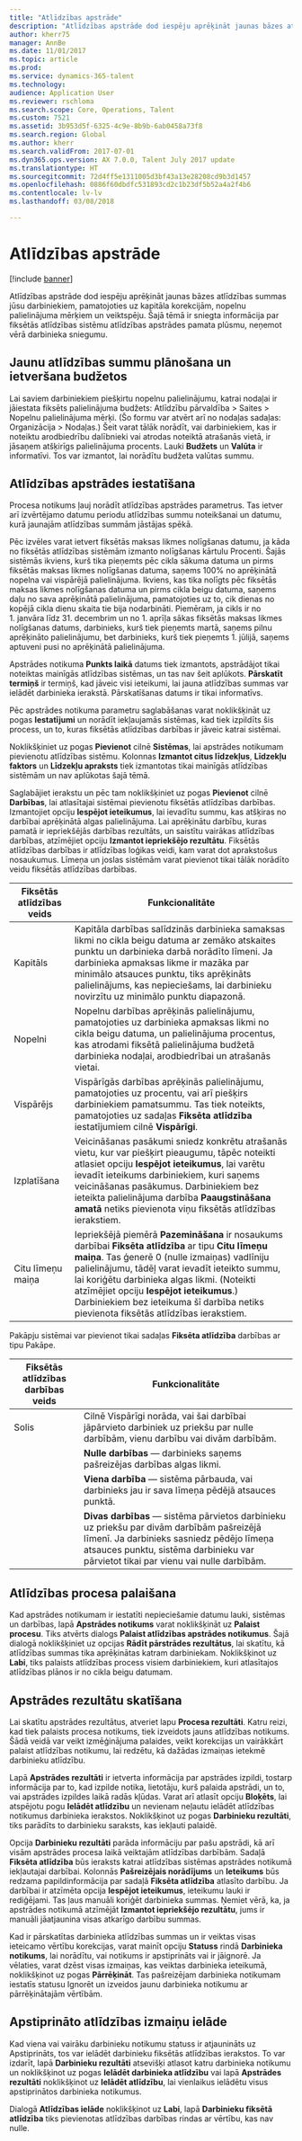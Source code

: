 ```yaml
---
title: "Atlīdzības apstrāde"
description: "Atlīdzības apstrāde dod iespēju aprēķināt jaunas bāzes atlīdzības summas jūsu darbiniekiem, pamatojoties uz kapitāla korekcijām, nopelnu palielinājuma mērķiem un veiktspēju."
author: kherr75
manager: AnnBe
ms.date: 11/01/2017
ms.topic: article
ms.prod: 
ms.service: dynamics-365-talent
ms.technology: 
audience: Application User
ms.reviewer: rschloma
ms.search.scope: Core, Operations, Talent
ms.custom: 7521
ms.assetid: 3b953d5f-6325-4c9e-8b9b-6ab0458a73f8
ms.search.region: Global
ms.author: kherr
ms.search.validFrom: 2017-07-01
ms.dyn365.ops.version: AX 7.0.0, Talent July 2017 update
ms.translationtype: HT
ms.sourcegitcommit: 72d4ff5e1311005d3bf43a13e28208cd9b3d1457
ms.openlocfilehash: 0886f60dbdfc531893cd2c1b23df5b52a4a2f4b6
ms.contentlocale: lv-lv
ms.lasthandoff: 03/08/2018

---
```


# <a name="process-compensation"></a>Atlīdzības apstrāde

[!include [banner](includes/banner.md)]

Atlīdzības apstrāde dod iespēju aprēķināt jaunas bāzes atlīdzības summas jūsu darbiniekiem, pamatojoties uz kapitāla korekcijām, nopelnu palielinājuma mērķiem un veiktspēju. Šajā tēmā ir sniegta informācija par fiksētās atlīdzības sistēmu atlīdzības apstrādes pamata plūsmu, neņemot vērā darbinieka sniegumu.

## <a name="plan-the-new-compensation-amounts-and-budgets"></a>Jaunu atlīdzības summu plānošana un ietveršana budžetos
Lai saviem darbiniekiem piešķirtu nopelnu palielinājumu, katrai nodaļai ir jāiestata fiksēts palielinājuma budžets: Atlīdzību pārvaldība > Saites > Nopelnu palielinājuma mērķi. (Šo formu var atvērt arī no nodaļas sadaļas: Organizācija > Nodaļas.) Šeit varat tālāk norādīt, vai darbiniekiem, kas ir noteiktu arodbiedrību dalībnieki vai atrodas noteiktā atrašanās vietā, ir jāsaņem atšķirīgs palielinājuma procents. Lauki **Budžets** un **Valūta** ir informatīvi. Tos var izmantot, lai norādītu budžeta valūtas summu.

## <a name="set-up-the-compensation-process"></a>Atlīdzības apstrādes iestatīšana
Procesa notikums ļauj norādīt atlīdzības apstrādes parametrus. Tas ietver arī izvērtējamo datumu periodu atlīdzības summu noteikšanai un datumu, kurā jaunajām atlīdzības summām jāstājas spēkā.

Pēc izvēles varat ietvert fiksētās maksas likmes nolīgšanas datumu, ja kāda no fiksētās atlīdzības sistēmām izmanto nolīgšanas kārtulu Procenti. Šajās sistēmās ikviens, kurš tika pieņemts pēc cikla sākuma datuma un pirms fiksētās maksas likmes nolīgšanas datuma, saņems 100% no aprēķinātā nopelna vai vispārējā palielinājuma. Ikviens, kas tika nolīgts pēc fiksētās maksas likmes nolīgšanas datuma un pirms cikla beigu datuma, saņems daļu no sava aprēķinātā palielinājuma, pamatojoties uz to, cik dienas no kopējā cikla dienu skaita tie bija nodarbināti. Piemēram, ja cikls ir no 1. janvāra līdz 31. decembrim un no 1. aprīļa sākas fiksētās maksas likmes nolīgšanas datums, darbinieks, kurš tiek pieņemts martā, saņems pilnu aprēķināto palielinājumu, bet darbinieks, kurš tiek pieņemts 1. jūlijā, saņems aptuveni pusi no aprēķinātā palielinājuma.

Apstrādes notikuma **Punkts laikā** datums tiek izmantots, apstrādājot tikai noteiktas mainīgās atlīdzības sistēmas, un tas nav šeit aplūkots. **Pārskatīt termiņš** ir termiņš, kad jāveic visi ieteikumi, lai jauna atlīdzības summas var ielādēt darbinieka ierakstā. Pārskatīšanas datums ir tikai informatīvs.

Pēc apstrādes notikuma parametru saglabāšanas varat noklikšķināt uz pogas **Iestatījumi** un norādīt iekļaujamās sistēmas, kad tiek izpildīts šis process, un to, kuras fiksētās atlīdzības darbības ir jāveic katrai sistēmai.

Noklikšķiniet uz pogas **Pievienot** cilnē **Sistēmas**, lai apstrādes notikumam pievienotu atlīdzības sistēmu. Kolonnas **Izmantot citus līdzekļus**, **Līdzekļu faktors** un **Līdzekļu apraksts** tiek izmantotas tikai mainīgās atlīdzības sistēmām un nav aplūkotas šajā tēmā.

Saglabājiet ierakstu un pēc tam noklikšķiniet uz pogas **Pievienot** cilnē **Darbības**, lai atlasītajai sistēmai pievienotu fiksētās atlīdzības darbības. Izmantojiet opciju **Iespējot ieteikumus**, lai ievadītu summu, kas atšķiras no darbībai aprēķinātā algas palielinājuma. Lai aprēķinātu darbību, kuras pamatā ir iepriekšējās darbības rezultāts, un saistītu vairākas atlīdzības darbības, atzīmējiet opciju **Izmantot iepriekšējo rezultātu**. Fiksētās atlīdzības darbības ir atlīdzības loģikas veidi, kam varat dot aprakstošus nosaukumus. Līmeņa un joslas sistēmām varat pievienot tikai tālāk norādīto veidu fiksētās atlīdzības darbības.

| Fiksētās atlīdzības veids | Funkcionalitāte                                                                                                                                                                                                                                                                                                                                                                                                    |
|-------------------------------|------------------------------------------------------------------------------------------------------------------------------------------------------------------------------------------------------------------------------------------------------------------------------------------------------------------------------------------------------------------------------------------------------------------|
| Kapitāls                        | Kapitāla darbības salīdzinās darbinieka samaksas likmi no cikla beigu datuma ar zemāko atskaites punktu un darbinieka darbā norādīto līmeni. Ja darbinieka apmaksas likme ir mazāka par minimālo atsauces punktu, tiks aprēķināts palielinājums, kas nepieciešams, lai darbinieku novirzītu uz minimālo punktu diapazonā.                                                                                |
| Nopelni                         | Nopelnu darbības aprēķinās palielinājumu, pamatojoties uz darbinieka apmaksas likmi no cikla beigu datuma, un palielinājuma procentus, kas atrodami fiksētā palielinājuma budžetā darbinieka nodaļai, arodbiedrībai un atrašanās vietai.                                                                                                                                                                                         |
| Vispārējs                       | Vispārīgās darbības aprēķinās palielinājumu, pamatojoties uz procentu, vai arī piešķirs darbiniekiem pamatsummu. Tas tiek noteikts, pamatojoties uz sadaļas **Fiksēta atlīdzība** iestatījumiem cilnē **Vispārīgi**.                                                                                                                                                                                                                        |
| Izplatīšana                     | Veicināšanas pasākumi sniedz konkrētu atrašanās vietu, kur var piešķirt pieaugumu, tāpēc noteikti atlasiet opciju **Iespējot ieteikumus**, lai varētu ievadīt ieteikums darbiniekiem, kuri saņems veicināšanas pasākumus.  Darbiniekiem bez ieteikta palielinājuma darbība **Paaugstināšana amatā** netiks pievienota viņu fiksētās atlīdzības ierakstiem.                                                                       |
| Citu līmeņu maiņa            | Iepriekšējā piemērā **Pazemināšana** ir nosaukums darbībai **Fiksēta atlīdzība** ar tipu **Citu līmeņu maiņa**. Tas ģenerē 0 (nulle izmaiņas) vadlīniju palielinājumu, tādēļ varat ievadīt ieteikto summu, lai koriģētu darbinieka algas likmi. (Noteikti atzīmējiet opciju **Iespējot ieteikumus**.) Darbiniekiem bez ieteikuma šī darbība netiks pievienota fiksētās atlīdzības ierakstiem. |

Pakāpju sistēmai var pievienot tikai sadaļas **Fiksēta atlīdzība** darbības ar tipu Pakāpe.

| Fiksētās atlīdzības darbības veids | Funkcionalitāte                                                                                                                                                                                           |
|--------------------------------|---------------------------------------------------------------------------------------------------------------------------------------------------------------------------------------------------------|
| Solis                           | Cilnē Vispārīgi norāda, vai šai darbībai jāpārvieto darbiniek uz priekšu par nulle darbībām, vienu darbību vai divām darbībām.                                                                                  |
|                                | **Nulle darbības** — darbinieks saņems pašreizējas darbības algas likmi.                                                                                                                      |
|                                | **Viena darbība** — sistēma pārbauda, vai darbinieks jau ir sava līmeņa pēdējā atsauces punktā.                                                                                             |
|                                | **Divas darbības** — sistēma pārvietos darbinieku uz priekšu par divām darbībām pašreizējā līmenī. Ja darbinieks sasniedz pēdējo līmeņa atsauces punktu, sistēma darbinieku var pārvietot tikai par vienu vai nulle darbībām. |

## <a name="run-the-compensation-process"></a>Atlīdzības procesa palaišana
Kad apstrādes notikumam ir iestatīti nepieciešamie datumu lauki, sistēmas un darbības, lapā **Apstrādes notikums** varat noklikšķināt uz **Palaist procesu**. Tiks atvērts dialogs **Palaist atlīdzības apstrādes notikumus**. Šajā dialogā noklikšķiniet uz opcijas **Rādīt pārstrādes rezultātus**, lai skatītu, kā atlīdzības summas tika aprēķinātas katram darbiniekam. Noklikšķinot uz **Labi**, tiks palaists atlīdzības process visiem darbiniekiem, kuri atlasītajos atlīdzības plānos ir no cikla beigu datumam.

## <a name="view-the-process-results"></a>Apstrādes rezultātu skatīšana
Lai skatītu apstrādes rezultātus, atveriet lapu **Procesa rezultāti**. Katru reizi, kad tiek palaists procesa notikums, tiek izveidots jauns atlīdzības notikums. Šādā veidā var veikt izmēģinājuma palaides, veikt korekcijas un vairākkārt palaist atlīdzības notikumu, lai redzētu, kā dažādas izmaiņas ietekmē darbinieku atlīdzību.

Lapā **Apstrādes rezultāti** ir ietverta informācija par apstrādes izpildi, tostarp informācija par to, kad izpilde notika, lietotāju, kurš palaida apstrādi, un to, vai apstrādes izpildes laikā radās kļūdas. Varat arī atlasīt opciju **Bloķēts**, lai atspējotu pogu **Ielādēt atlīdzību** un nevienam neļautu ielādēt atlīdzības notikumus darbinieka ierakstos. Noklikšķinot uz pogas **Darbinieku rezultāti**, tiks parādīts to darbinieku saraksts, kas iekļauti palaidē.

Opcija **Darbinieku rezultāti** parāda informāciju par pašu apstrādi, kā arī visām apstrādes procesa laikā veiktajām atlīdzības darbībām. Sadaļā **Fiksēta atlīdzība** būs ieraksts katrai atlīdzības sistēmas apstrādes notikumā iekļautajai darbībai. Kolonnās **Pašreizējais norādījums** un **Ieteikums** būs redzama papildinformācija par sadaļā **Fiksēta atlīdzība** atlasīto darbību. Ja darbībai ir atzīmēta opcija **Iespējot ieteikumus**, ieteikumu lauki ir rediģējami. Tas ļaus manuāli koriģēt darbinieka summas. Ņemiet vērā, ka, ja apstrādes notikumā atzīmējāt **Izmantot iepriekšējo rezultātu**, jums ir manuāli jāatjaunina visas atkarīgo darbību summas.

Kad ir pārskatītas darbinieka atlīdzības summas un ir veiktas visas ieteicamo vērtību korekcijas, varat mainīt opciju **Statuss** rindā **Darbinieka notikums**, lai norādītu, vai notikums ir apstiprināts vai ir jāignorē. Ja vēlaties, varat dzēst visas izmaiņas, kas veiktas darbinieka ieteikumā, noklikšķinot uz pogas **Pārrēķināt**. Tas pašreizējam darbinieka notikumam iestatīs statusu Ignorēt un izveidos jaunu darbinieka notikumu ar pārrēķinātajām vērtībām.

## <a name="loading-approved-compensation-changes"></a>Apstiprināto atlīdzības izmaiņu ielāde
Kad viena vai vairāku darbinieku notikumu statuss ir atjaunināts uz Apstiprināts, tos var ielādēt darbinieku fiksētās atlīdzības ierakstos. To var izdarīt, lapā **Darbinieku rezultāti** atsevišķi atlasot katru darbinieka notikumu un noklikšķinot uz pogas **Ielādēt darbinieka atlīdzību** vai lapā **Apstrādes rezultāti** noklikšķinot uz **Ielādēt atlīdzību**, lai vienlaikus ielādētu visus apstiprinātos darbinieka notikumus.

Dialogā **Atlīdzības ielāde** noklikšķinot uz **Labi**, lapā **Darbinieku fiksētā atlīdzība** tiks pievienotas atlīdzības darbības rindas ar vērtību, kas nav nulle.

